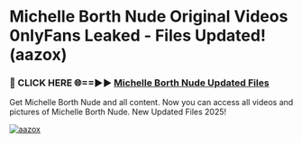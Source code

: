 # Michelle Borth Nude Original Videos 0nlyFans Leaked - Files Updated! (aazox)

<h3>🔴 CLICK HERE 🌐==►► <a href="https://tinyurl.com/5h6xmrr3" rel="nofollow">Michelle Borth Nude Updated Files</a></h3>

Get Michelle Borth Nude and all content. Now you can access all videos and pictures of Michelle Borth Nude. New Updated Files 2025!

[![aazox](https://i.imgur.com/KVD873Z.gif)](https://tinyurl.com/5h6xmrr3)
